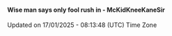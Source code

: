 #### Wise man says only fool rush in - McKidKneeKaneSir
Updated on 17/01/2025 - 08:13:48 (UTC) Time Zone
